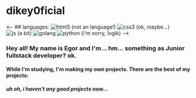 # dikey0ficial
<-- ## languages: ![html5 (not an language!)](https://maxcdn.icons8.com/Share/icon/Logos/html_51600.png "but stop... it's not an language!") ![css3 (ok, maybe...)](https://cdn.iconscout.com/icon/free/png-256/css-118-569410.png "okey, maybe...") ![js (a bit)](https://www.shareicon.net/data/512x512/2016/07/06/106573_software_512x512.png "a bit") ![golang](http://cdn.codesamplez.com/wp-content/uploads/2015/12/golang.png "ok") ![python (i'm sorry, logik)](https://freepngimg.com/thumb/android/72537-icons-python-programming-computer-social-tutorial.png "i'm sorry, logik") -->

### Hey all! My name is Egor and I'm... hm... something as Junior fullstack developer? ok. 
#### While I'm studying, I'm making my own projects. There are the best of my projects:
##### uh oh, i haven't any good projects now...
